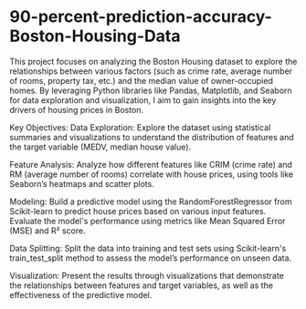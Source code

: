 # 90-percent-prediction-accuracy-Boston-Housing-Data

This project focuses on analyzing the Boston Housing dataset to explore the relationships between various factors (such as crime rate, average number of rooms, property tax, etc.) and the median value of owner-occupied homes. By leveraging Python libraries like Pandas, Matplotlib, and Seaborn for data exploration and visualization, I aim to gain insights into the key drivers of housing prices in Boston.

Key Objectives:
Data Exploration: Explore the dataset using statistical summaries and visualizations to understand the distribution of features and the target variable (MEDV, median house value).

Feature Analysis: Analyze how different features like CRIM (crime rate) and RM (average number of rooms) correlate with house prices, using tools like Seaborn’s heatmaps and scatter plots.

Modeling: Build a predictive model using the RandomForestRegressor from Scikit-learn to predict house prices based on various input features. Evaluate the model's performance using metrics like Mean Squared Error (MSE) and R² score.

Data Splitting: Split the data into training and test sets using Scikit-learn's train_test_split method to assess the model’s performance on unseen data.

Visualization: Present the results through visualizations that demonstrate the relationships between features and target variables, as well as the effectiveness of the predictive model.


